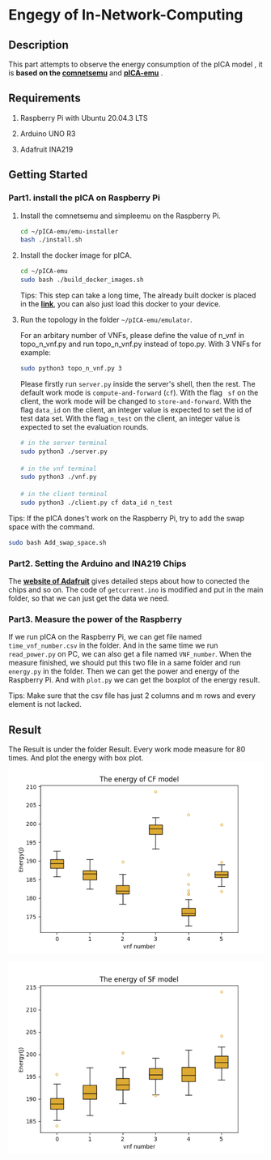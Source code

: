 
# Engegy of In-Network-Computing

## Description

This part attempts to observe the energy consumption of the pICA model , it is **based on the [comnetsemu](https://git.comnets.net/public-repo/comnetsemu)** and **[pICA-emu](https://github.com/Huanzhuo/pICA-emu)** .

## Requirements

1. Raspberry Pi with Ubuntu 20.04.3 LTS

2. Arduino UNO R3

3. Adafruit INA219

## Getting Started

### Part1. install the pICA on Raspberry Pi

1. Install the comnetsemu and simpleemu on the Raspberry Pi.

    ```bash
    cd ~/pICA-emu/emu-installer     
    bash ./install.sh
    ```

2. Install the docker image for pICA.

    ```bash
    cd ~/pICA-emu 
    sudo bash ./build_docker_images.sh
    ```

    Tips: This step can take a long time, The already built docker is placed in the **[link](https://drive.google.com/file/d/1ycI2l0fxlhCGN0kpHqCzdSGTeSjf8nbt/view?usp=sharing)**, you can also just load this docker to your device.


3. Run the topology in the folder ```~/pICA-emu/emulator```.

     For an arbitary number of VNFs, please define the value of n_vnf in topo_n_vnf.py and run topo_n_vnf.py instead of topo.py. With 3 VNFs for example:

    ```bash
    sudo python3 topo_n_vnf.py 3
    ```

    Please firstly run `server.py` inside the server's shell, then the rest. The default work mode is ```compute-and-forward``` (```cf```). With the flag ``` sf``` on the client, the work mode will be changed to ```store-and-forward```. With the flag ```data_id``` on the client, an integer value is expected to set the id of test data set. With the flag ```n_test``` on the client, an integer value is expected to set the evaluation rounds.

    ```bash
    # in the server terminal
    sudo python3 ./server.py

    # in the vnf terminal
    sudo python3 ./vnf.py

    # in the client terminal
    sudo python3 ./client.py cf data_id n_test

    ```

Tips: If the pICA dones't work on the Raspberry Pi, try to add the swap space with the command.

```bash
sudo bash Add_swap_space.sh
```

### Part2. Setting the Arduino and INA219 Chips

The  **[website of Adafruit](https://learn.adafruit.com/adafruit-ina219-current-sensor-breakout)**  gives detailed steps about how to conected the chips and so on. The code of ``` getcurrent.ino ``` is modified and put in the main folder, so that we can just get the data we need.

### Part3. Measure the power of the Raspberry

If we run pICA on the Raspberry Pi, we can get file named ``` time_vnf_number.csv ``` in the folder. And in the same time we run ``` read_power.py ``` on PC, we can also get a file named ``` VNF_number ```. When the measure finished, we should put this two file in a same folder and run ``` energy.py ``` in the folder. Then we can get the power and energy of the Raspberry Pi. And with ```plot.py``` we can get the boxplot of the energy result.

Tips: Make sure that the csv file has just 2 columns and m rows and every element is not lacked.

## Result

The Result is under the folder Result. Every work mode measure for 80 times. And plot the energy with box plot.
![avatar](Result/cf.png)

![avatar](Result/sf.png)
